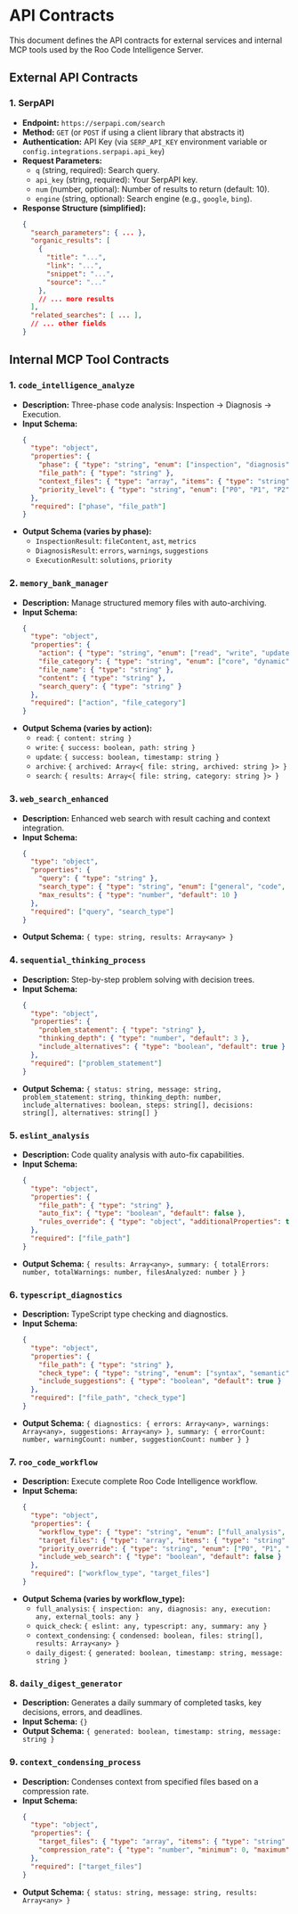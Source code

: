 # API Contracts

This document defines the API contracts for external services and internal MCP tools used by the Roo Code Intelligence Server.

## External API Contracts

### 1. SerpAPI
- **Endpoint:** `https://serpapi.com/search`
- **Method:** `GET` (or `POST` if using a client library that abstracts it)
- **Authentication:** API Key (via `SERP_API_KEY` environment variable or `config.integrations.serpapi.api_key`)
- **Request Parameters:**
    - `q` (string, required): Search query.
    - `api_key` (string, required): Your SerpAPI key.
    - `num` (number, optional): Number of results to return (default: 10).
    - `engine` (string, optional): Search engine (e.g., `google`, `bing`).
- **Response Structure (simplified):**
    ```json
    {
      "search_parameters": { ... },
      "organic_results": [
        {
          "title": "...",
          "link": "...",
          "snippet": "...",
          "source": "..."
        },
        // ... more results
      ],
      "related_searches": [ ... ],
      // ... other fields
    }
    ```

## Internal MCP Tool Contracts

### 1. `code_intelligence_analyze`
- **Description:** Three-phase code analysis: Inspection → Diagnosis → Execution.
- **Input Schema:**
    ```json
    {
      "type": "object",
      "properties": {
        "phase": { "type": "string", "enum": ["inspection", "diagnosis", "execution", "all"] },
        "file_path": { "type": "string" },
        "context_files": { "type": "array", "items": { "type": "string" } },
        "priority_level": { "type": "string", "enum": ["P0", "P1", "P2"] }
      },
      "required": ["phase", "file_path"]
    }
    ```
- **Output Schema (varies by phase):**
    - `InspectionResult`: `fileContent`, `ast`, `metrics`
    - `DiagnosisResult`: `errors`, `warnings`, `suggestions`
    - `ExecutionResult`: `solutions`, `priority`

### 2. `memory_bank_manager`
- **Description:** Manage structured memory files with auto-archiving.
- **Input Schema:**
    ```json
    {
      "type": "object",
      "properties": {
        "action": { "type": "string", "enum": ["read", "write", "update", "archive", "search"] },
        "file_category": { "type": "string", "enum": ["core", "dynamic", "planning", "technical", "auto_generated"] },
        "file_name": { "type": "string" },
        "content": { "type": "string" },
        "search_query": { "type": "string" }
      },
      "required": ["action", "file_category"]
    }
    ```
- **Output Schema (varies by action):**
    - `read`: `{ content: string }`
    - `write`: `{ success: boolean, path: string }`
    - `update`: `{ success: boolean, timestamp: string }`
    - `archive`: `{ archived: Array<{ file: string, archived: string }> }`
    - `search`: `{ results: Array<{ file: string, category: string }> }`

### 3. `web_search_enhanced`
- **Description:** Enhanced web search with result caching and context integration.
- **Input Schema:**
    ```json
    {
      "type": "object",
      "properties": {
        "query": { "type": "string" },
        "search_type": { "type": "string", "enum": ["general", "code", "documentation", "error_solution"] },
        "max_results": { "type": "number", "default": 10 }
      },
      "required": ["query", "search_type"]
    }
    ```
- **Output Schema:** `{ type: string, results: Array<any> }`

### 4. `sequential_thinking_process`
- **Description:** Step-by-step problem solving with decision trees.
- **Input Schema:**
    ```json
    {
      "type": "object",
      "properties": {
        "problem_statement": { "type": "string" },
        "thinking_depth": { "type": "number", "default": 3 },
        "include_alternatives": { "type": "boolean", "default": true }
      },
      "required": ["problem_statement"]
    }
    ```
- **Output Schema:** `{ status: string, message: string, problem_statement: string, thinking_depth: number, include_alternatives: boolean, steps: string[], decisions: string[], alternatives: string[] }`

### 5. `eslint_analysis`
- **Description:** Code quality analysis with auto-fix capabilities.
- **Input Schema:**
    ```json
    {
      "type": "object",
      "properties": {
        "file_path": { "type": "string" },
        "auto_fix": { "type": "boolean", "default": false },
        "rules_override": { "type": "object", "additionalProperties": true }
      },
      "required": ["file_path"]
    }
    ```
- **Output Schema:** `{ results: Array<any>, summary: { totalErrors: number, totalWarnings: number, filesAnalyzed: number } }`

### 6. `typescript_diagnostics`
- **Description:** TypeScript type checking and diagnostics.
- **Input Schema:**
    ```json
    {
      "type": "object",
      "properties": {
        "file_path": { "type": "string" },
        "check_type": { "type": "string", "enum": ["syntax", "semantic", "all"] },
        "include_suggestions": { "type": "boolean", "default": true }
      },
      "required": ["file_path", "check_type"]
    }
    ```
- **Output Schema:** `{ diagnostics: { errors: Array<any>, warnings: Array<any>, suggestions: Array<any> }, summary: { errorCount: number, warningCount: number, suggestionCount: number } }`

### 7. `roo_code_workflow`
- **Description:** Execute complete Roo Code Intelligence workflow.
- **Input Schema:**
    ```json
    {
      "type": "object",
      "properties": {
        "workflow_type": { "type": "string", "enum": ["full_analysis", "quick_check", "context_condensing", "daily_digest"] },
        "target_files": { "type": "array", "items": { "type": "string" } },
        "priority_override": { "type": "string", "enum": ["P0", "P1", "P2"] },
        "include_web_search": { "type": "boolean", "default": false }
      },
      "required": ["workflow_type", "target_files"]
    }
    ```
- **Output Schema (varies by workflow_type):**
    - `full_analysis`: `{ inspection: any, diagnosis: any, execution: any, external_tools: any }`
    - `quick_check`: `{ eslint: any, typescript: any, summary: any }`
    - `context_condensing`: `{ condensed: boolean, files: string[], results: Array<any> }`
    - `daily_digest`: `{ generated: boolean, timestamp: string, message: string }`

### 8. `daily_digest_generator`
- **Description:** Generates a daily summary of completed tasks, key decisions, errors, and deadlines.
- **Input Schema:** `{}`
- **Output Schema:** `{ generated: boolean, timestamp: string, message: string }`

### 9. `context_condensing_process`
- **Description:** Condenses context from specified files based on a compression rate.
- **Input Schema:**
    ```json
    {
      "type": "object",
      "properties": {
        "target_files": { "type": "array", "items": { "type": "string" } },
        "compression_rate": { "type": "number", "minimum": 0, "maximum": 1, "default": 0.5 }
      },
      "required": ["target_files"]
    }
    ```
- **Output Schema:** `{ status: string, message: string, results: Array<any> }`